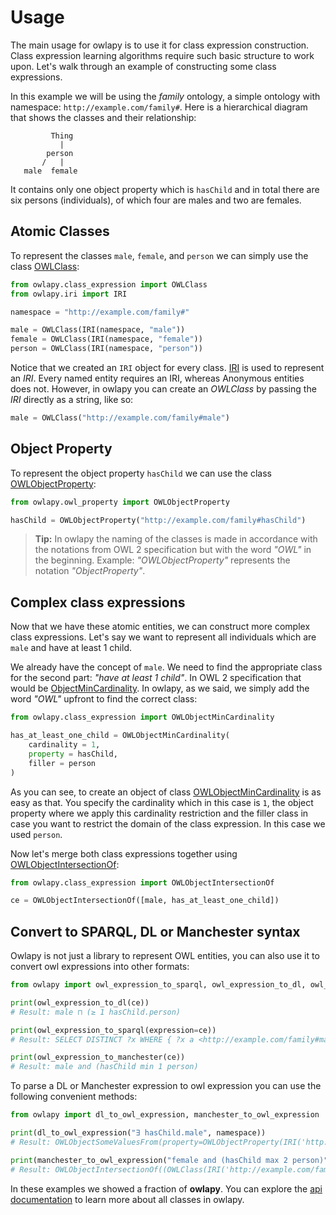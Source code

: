 # Usage

The main usage for owlapy is to use it for class expression construction. Class 
expression learning algorithms require such basic structure to work upon. Let's walk 
through an example of constructing some class expressions. 

In this example we will be using the _family_ ontology,
a simple ontology with namespace: `http://example.com/family#`.
Here is a hierarchical diagram that shows the classes and their relationship:

             Thing
               |
            person
           /   |   
       male  female

It contains only one object property which is `hasChild` and in total there 
are six persons (individuals), of which four are males and two are females.

## Atomic Classes

To represent the classes `male`, `female`, and `person` we can simply use the 
class [OWLClass](https://dice-group.github.io/owlapy/autoapi/owlapy/class_expression/owl_class/index.html#owlapy.class_expression.owl_class.OWLClass):

```python
from owlapy.class_expression import OWLClass
from owlapy.iri import IRI

namespace = "http://example.com/family#"

male = OWLClass(IRI(namespace, "male"))
female = OWLClass(IRI(namespace, "female"))
person = OWLClass(IRI(namespace, "person"))

```

Notice that we created an `IRI` object for every class. [IRI](https://dice-group.github.io/owlapy/autoapi/owlapy/iri/index.html#owlapy.iri.IRI)
is used to represent an _IRI_. Every named entity requires an IRI, whereas Anonymous entities does not. 
However, in owlapy you can create an _OWLClass_ by passing the _IRI_ directly as a string, like so:

```python
male = OWLClass("http://example.com/family#male")
```

## Object Property

To represent the object property `hasChild` we can use the class 
[OWLObjectProperty](https://dice-group.github.io/owlapy/autoapi/owlapy/owl_property/index.html#owlapy.owl_property.OWLObjectProperty):

```python
from owlapy.owl_property import OWLObjectProperty

hasChild = OWLObjectProperty("http://example.com/family#hasChild")
```

> **Tip:** In owlapy the naming of the classes is made in accordance with the notations from
> OWL 2 specification but with the word _"OWL"_ in the beginning. Example: _"OWLObjectProperty"_
> represents the notation _"ObjectProperty"_.

## Complex class expressions

Now that we have these atomic entities, we can construct more complex class 
expressions. Let's say we want to represent all individuals which are `male` 
and have at least 1 child.

We already have the concept of `male`. We need to find the appropriate class
for the second part: _"have at least 1 child"_. In OWL 2 specification that would be
[ObjectMinCardinality](https://www.w3.org/TR/owl2-syntax/#Minimum_Cardinality). In owlapy,
as we said, we simply add the word _"OWL"_ upfront to find the correct class:

```python
from owlapy.class_expression import OWLObjectMinCardinality

has_at_least_one_child = OWLObjectMinCardinality(
    cardinality = 1, 
    property = hasChild,
    filler = person
)
```
As you can see, to create an object of class [OWLObjectMinCardinality](https://dice-group.github.io/owlapy/autoapi/owlapy/class_expression/restriction/index.html#owlapy.class_expression.restriction.OWLObjectMinCardinality)
is as easy as that. You specify the cardinality which in this case is `1`, the object property where we apply this 
cardinality restriction and the filler class in case you want to restrict the domain of the class expression. In this
case we used `person`.

Now let's merge both class expressions together using [OWLObjectIntersectionOf](https://dice-group.github.io/owlapy/autoapi/owlapy/class_expression/nary_boolean_expression/index.html#owlapy.class_expression.nary_boolean_expression.OWLObjectIntersectionOf):

```python
from owlapy.class_expression import OWLObjectIntersectionOf

ce = OWLObjectIntersectionOf([male, has_at_least_one_child])
```

## Convert to SPARQL, DL or Manchester syntax

Owlapy is not just a library to represent OWL entities, you can also
use it to convert owl expressions into other formats:

```python
from owlapy import owl_expression_to_sparql, owl_expression_to_dl, owl_expression_to_manchester

print(owl_expression_to_dl(ce))
# Result: male ⊓ (≥ 1 hasChild.person)

print(owl_expression_to_sparql(expression=ce))
# Result: SELECT DISTINCT ?x WHERE { ?x a <http://example.com/family#male> . { SELECT ?x WHERE { ?x <http://example.com/family#hasChild> ?s_1 . ?s_1 a <http://example.com/family#person> .  } GROUP BY ?x HAVING ( COUNT ( ?s_1 ) >= 1 ) } }

print(owl_expression_to_manchester(ce))
# Result: male and (hasChild min 1 person)
```

To parse a DL or Manchester expression to owl expression you can use the 
following convenient methods:

```python
from owlapy import dl_to_owl_expression, manchester_to_owl_expression

print(dl_to_owl_expression("∃ hasChild.male", namespace))
# Result: OWLObjectSomeValuesFrom(property=OWLObjectProperty(IRI('http://example.com/family#','hasChild')),filler=OWLClass(IRI('http://example.com/family#','male')))

print(manchester_to_owl_expression("female and (hasChild max 2 person)", namespace))
# Result: OWLObjectIntersectionOf((OWLClass(IRI('http://example.com/family#','female')), OWLObjectMaxCardinality(property=OWLObjectProperty(IRI('http://example.com/family#','hasChild')),2,filler=OWLClass(IRI('http://example.com/family#','person')))))

```

In these examples we showed a fraction of **owlapy**. You can explore the
[api documentation](owlapy) to learn more about all classes in owlapy.
